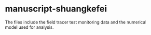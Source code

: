 # manuscript-shuangkefei
The files include the field tracer test monitoring data and the numerical model used for analysis.
